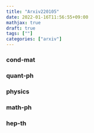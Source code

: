 ```yaml
---
title: "Arxiv220105"
date: 2022-01-16T11:56:55+09:00
mathjax: true
draft: true
tags: [""]
categories: ["arxiv"]
---
```

### cond-mat


### quant-ph


### physics


### math-ph


### hep-th
